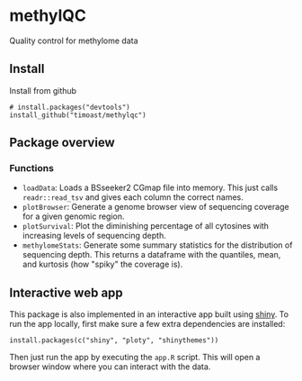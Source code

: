 # methylQC
Quality control for methylome data

## Install

Install from github

```
# install.packages("devtools")
install_github("timoast/methylqc")
```

## Package overview

### Functions

* `loadData`: Loads a BSseeker2 CGmap file into memory. This just calls `readr::read_tsv` and gives each column the correct names.  
* `plotBrowser`: Generate a genome browser view of sequencing coverage for a given genomic region.  
* `plotSurvival`: Plot the diminishing percentage of all cytosines with increasing levels of sequencing depth.  
* `methylomeStats`: Generate some summary statistics for the distribution of sequencing depth. This returns a dataframe with the quantiles, mean, and kurtosis (how "spiky" the coverage is).  


## Interactive web app  

This package is also implemented in an interactive app built using [shiny](http://www.shinyapps.io/). To run the app locally, first make sure a few extra dependencies are installed:

```
install.packages(c("shiny", "ploty", "shinythemes"))
```

Then just run the app by executing the `app.R` script. This will open a browser window where you can interact with the data.